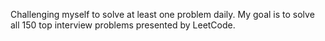 Challenging myself to solve at least one problem daily.
My goal is to solve all 150 top interview problems presented by LeetCode.